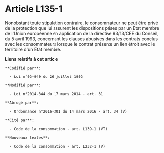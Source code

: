 # Article L135-1

Nonobstant toute stipulation contraire, le consommateur ne peut être privé de la protection que lui assurent les dispositions
prises par un Etat membre de l'Union européenne en application de la directive 93/13/CEE du Conseil, du 5 avril 1993,
concernant les clauses abusives dans les contrats conclus avec les consommateurs lorsque le contrat présente un lien étroit
avec le territoire d'un Etat membre.

**Liens relatifs à cet article**

	**Codifié par**:

	  - Loi n°93-949 du 26 juillet 1993

	**Modifié par**:

	  - Loi n°2014-344 du 17 mars 2014 - art. 31

	**Abrogé par**:

	  - Ordonnance n°2016-301 du 14 mars 2016 - art. 34 (V)

	**Cité par**:

	  - Code de la consommation - art. L139-1 (VT)

	**Nouveaux textes**:

	  - Code de la consommation - art. L232-1 (V)
